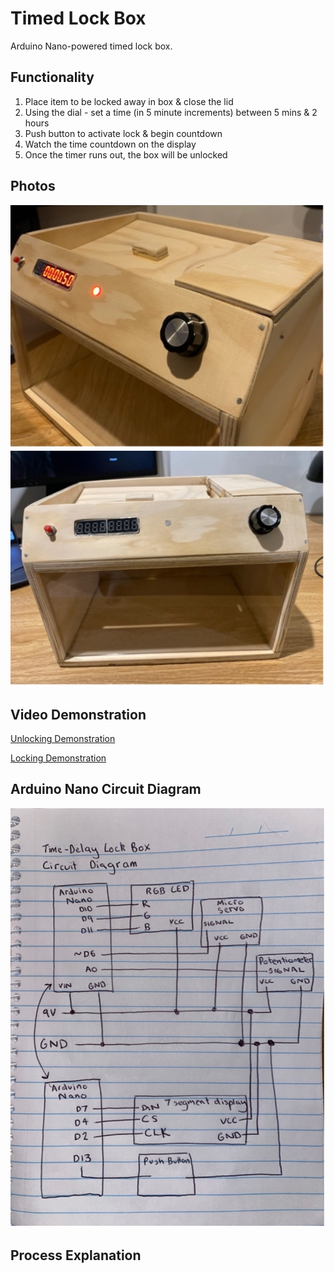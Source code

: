 # Timed Lock Box
Arduino Nano-powered timed lock box.

## Functionality
1. Place item to be locked away in box & close the lid
2. Using the dial - set a time (in 5 minute increments) between 5 mins & 2 hours
3. Push button to activate lock & begin countdown
4. Watch the time countdown on the display
5. Once the timer runs out, the box will be unlocked

## Photos
![Finished lock box #2](photos/2.jpg)
![Finished lock box #4](photos/4.jpg)

## Video Demonstration
[Unlocking Demonstration](videos/UNLOCKING.MOV)

[Locking Demonstration](videos/LOCKING.MOV)

## Arduino Nano Circuit Diagram
![Arduino Nano Circuit Diagram](photos/circuit%20diagram.jpg)

## Process Explanation


